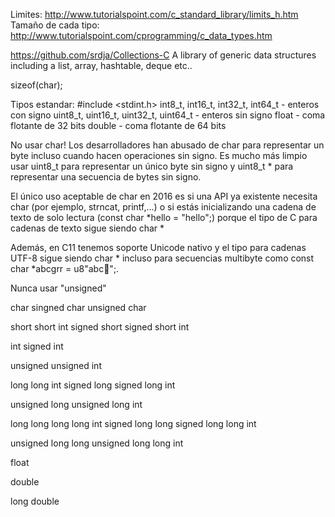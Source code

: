 Limites:  http://www.tutorialspoint.com/c_standard_library/limits_h.htm
Tamaño de cada tipo: http://www.tutorialspoint.com/cprogramming/c_data_types.htm

https://github.com/srdja/Collections-C
A library of generic data structures including a list, array, hashtable, deque etc..


sizeof(char);

Tipos estandar:
#include <stdint.h>
int8_t, int16_t, int32_t, int64_t - enteros con signo
uint8_t, uint16_t, uint32_t, uint64_t - enteros sin signo
float - coma flotante de 32 bits
double - coma flotante de 64 bits

No usar char!
Los desarrolladores han abusado de char para representar un byte incluso cuando hacen operaciones sin signo. Es mucho más limpio usar uint8_t para representar un único byte sin signo y uint8_t * para representar una secuencia de bytes sin signo.

El único uso aceptable de char en 2016 es si una API ya existente necesita char (por ejemplo, strncat, printf,…) o si estás inicializando una cadena de texto de solo lectura (const char *hello = "hello";) porque el tipo de C para cadenas de texto sigue siendo char *

Además, en C11 tenemos soporte Unicode nativo y el tipo para cadenas UTF-8 sigue siendo char * incluso para secuencias multibyte como const char *abcgrr = u8"abc😬";.


Nunca usar "unsigned"

char
singned char
unsigned char

short
short int
signed short
signed short int

int
signed int

unsigned
unsigned int

long
long int
signed long
signed long int

unsigned long
unsigned long int

long long
long long int
signed long long
signed long long int

unsigned long long
unsigned long long int

float

double

long double
